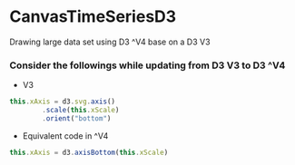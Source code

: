 # CanvasTimeSeriesD3
Drawing large data set using D3 ^V4 base on a D3 V3
### Consider the followings while updating from D3 V3 to D3 ^V4

* V3
```javascript
this.xAxis = d3.svg.axis()
		.scale(this.xScale)
        .orient("bottom")
```

* Equivalent code in ^V4
```javascript
this.xAxis = d3.axisBottom(this.xScale)
```
